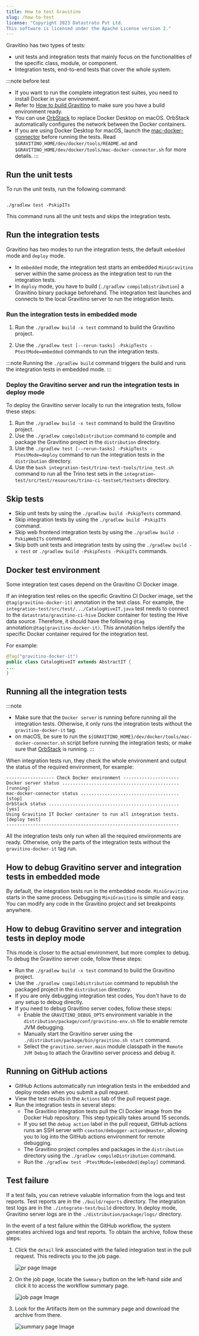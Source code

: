 ```yaml
---
title: How to test Gravitino
slug: /how-to-test
license: "Copyright 2023 Datastrato Pvt Ltd.
This software is licensed under the Apache License version 2."
---
```


Gravitino has two types of tests:

  - unit tests and integration tests that mainly
focus on the functionalities of the specific class, module, or component.
  - Integration tests, end-to-end tests that cover the whole system.

:::note before test
* If you want to run the complete integration test suites, you need to install Docker in your
  environment.
* Refer to [How to build Gravitino](./how-to-build.md) to make sure you have
  a build environment ready.
* You can use [OrbStack](https://orbstack.dev/) to replace Docker Desktop
  on macOS. OrbStack automatically configures the network between the Docker containers.
* If you are using Docker Desktop for macOS, launch the
  [mac-docker-connector](https://github.com/wenjunxiao/mac-docker-connector) before running the tests.
 Read `$GRAVITINO_HOME/dev/docker/tools/README.md` and
  `$GRAVITINO_HOME/dev/docker/tools/mac-docker-connector.sh` for more details.
:::

## Run the unit tests

To run the unit tests, run the following command:

```shell

./gradlew test -PskipITs
```

This command runs all the unit tests and skips the integration tests.

## Run the integration tests

Gravitino has two modes to run the integration tests, the default `embedded` mode and `deploy` mode.

* In `embedded` mode, the integration test starts an embedded `MiniGravitino` server
  within the same process as the integration test to run the integration tests.
* In `deploy` mode, you have to build (`./gradlew compileDistribution`) a Gravitino binary package beforehand. The
  integration test launches and connects to the local Gravitino server to run the integration
  tests.

### Run the integration tests in embedded mode

1. Run the `./gradlew build -x test` command to build the Gravitino project.

2. Use the `./gradlew test [--rerun-tasks] -PskipTests -PtestMode=embedded` commands to run the
   integration tests.

:::note
Running the `./gradlew build` command triggers the build and runs the integration tests in embedded mode.
:::

### Deploy the Gravitino server and run the integration tests in deploy mode

To deploy the Gravitino server locally to run the integration tests, follow these steps:

1. Run the `./gradlew build -x test` command to build the Gravitino project.
2. Use the `./gradlew compileDistribution` command to compile and package the Gravitino project
   in the `distribution` directory.
3. Use the `./gradlew test [--rerun-tasks] -PskipTests -PtestMode=deploy` command to run the
   integration tests in the `distribution` directory.
4. Use the `bash integration-test/trino-test-tools/trino_test.sh` command to run all the
   Trino test sets in the `integration-test/src/test/resources/trino-ci-testset/testsets` directory.

## Skip tests

* Skip unit tests by using the `./gradlew build -PskipTests` command.
* Skip integration tests by using the `./gradlew build -PskipITs` command.
* Skip web frontend integration tests by using the `./gradlew build -PskipWebITs` command.
* Skip both unit tests and integration tests by using the `./gradlew build -x test` or `./gradlew build -PskipTests -PskipITs` commands.

## Docker test environment

Some integration test cases depend on the Gravitino CI Docker image.

If an integration test relies on the specific Gravitino CI Docker image,
set the `@tag(gravitino-docker-it)` annotation in the test class.
For example, the `integration-test/src/test/.../CatalogHiveIT.java` test needs to connect to
the `datastrato/gravitino-ci-hive` Docker container for testing the Hive data source.
Therefore, it should have the following `@tag` annotation:`@tag(gravitino-docker-it)`. This annotation
helps identify the specific Docker container required for the integration test.

For example:

```java
@Tag("gravitino-docker-it")
public class CatalogHiveIT extends AbstractIT {
...
}
```

## Running all the integration tests

:::note
* Make sure that the `Docker server` is running before running all the
  integration tests. Otherwise, it only runs the integration tests without the `gravitino-docker-it` tag.
* on macOS, be sure to run the `${GRAVITINO_HOME}/dev/docker/tools/mac-docker-connector.sh`
  script before running the integration tests; or make sure that
  [OrbStack](https://orbstack.dev/) is running.
:::

When integration tests run, they check the whole environment and output the status of the
required environment, for example:

```text
------------------ Check Docker environment ---------------------
Docker server status ............................................ [running]
mac-docker-connector status ..................................... [stop]
OrbStack status ................................................. [yes]
Using Gravitino IT Docker container to run all integration tests. [deploy test]
-----------------------------------------------------------------
```

All the integration tests only run when all the required environments are ready. Otherwise,
only the parts of the integration tests without the `gravitino-docker-it` tag run.

## How to debug Gravitino server and integration tests in embedded mode

By default, the integration tests run in the embedded mode. `MiniGravitino` starts in the same process. Debugging `MiniGravitino` is simple and easy. You can modify any code in the Gravitino project and set breakpoints anywhere.

## How to debug Gravitino server and integration tests in deploy mode

This mode is closer to the actual environment, but more complex to debug. To debug the Gravitino server code, follow these steps:

* Run the `./gradlew build -x test` command to build the Gravitino project.
* Use the `./gradlew compileDistribution` command to republish the packaged project in the `distribution` directory.
* If you are only debugging integration test codes, You don't have to do any setup to debug directly.
* If you need to debug Gravitino server codes, follow these steps:
  * Enable the `GRAVITINO_DEBUG_OPTS` environment variable in the
  `distribution/package/conf/gravitino-env.sh` file to enable remote JVM debugging.
  * Manually start the Gravitino server using the `./distribution/package/bin/gravitino.sh
  start` command.
  * Select the `gravitino.server.main` module classpath in the `Remote JVM Debug` to attach the
  Gravitino server process and debug it.

## Running on GitHub actions

* GitHub Actions automatically run integration tests in the embedded and deploy modes when you
  submit a pull request.
* View the test results in the `Actions` tab of the pull request page.
* Run the integration tests in several steps:
  * The Gravitino integration tests pull the CI Docker image from the Docker Hub repository. This step typically takes around 15 seconds.
  * If you set the `debug action` label in the pull request, GitHub actions runs an SSH server with `csexton/debugger-action@master`, allowing you to log into the GitHub actions environment for remote debugging.
  * The Gravitino project compiles and packages in the `distribution` directory using the `./gradlew compileDistribution` command.
  * Run the `./gradlew test -PtestMode=[embedded|deploy]` command.

## Test failure

If a test fails, you can retrieve valuable information from the logs and test reports. Test reports are in the `./build/reports` directory. The integration test logs are in the `./integrate-test/build` directory. In deploy mode, Gravitino server logs are in the `./distribution/package/logs/` directory. 

In the event of a test failure within the GitHub workflow, the system generates archived logs and test reports. To obtain the archive, follow these steps:

1. Click the `detail` link associated with the failed integration test in the pull request. This redirects you to the job page.

   ![pr page Image](assets/test-fail-pr.png)

2. On the job page, locate the `Summary` button on the left-hand side and click it to access the workflow summary page.

   ![job page Image](assets/test-fail-job.png)

3. Look for the Artifacts item on the summary page and download the archive from there.

   ![summary page Image](assets/test-fail-summary.png)
